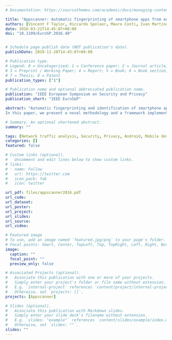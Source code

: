 ```yaml
---
# Documentation: https://sourcethemes.com/academic/docs/managing-content/

title: "Appscanner: Automatic fingerprinting of smartphone apps from encrypted network traffic"
authors: [Vincent F Taylor, Riccardo Spolaor, Mauro Conti, Ivan Martinovic]
date: 2016-03-21T14:45:07+08:00
doi: "10.1109/EuroSP.2016.40"


# Schedule page publish date (NOT publication's date).
publishDate: 2019-11-28T14:45:07+08:00

# Publication type.
# Legend: 0 = Uncategorized; 1 = Conference paper; 2 = Journal article;
# 3 = Preprint / Working Paper; 4 = Report; 5 = Book; 6 = Book section;
# 7 = Thesis; 8 = Patent
publication_types: ["1"]

# Publication name and optional abbreviated publication name.
publication: "IEEE European Symposium on Security and Privacy"
publication_short: "IEEE EuroS&P"

abstract: "Automatic fingerprinting and identification of smartphone apps is becoming a very attractive data gathering technique for adversaries, network administrators, investigators and marketing agencies. In fact, the list of apps installed on a device can be used to identify vulnerable apps for an attacker to exploit, uncover a victim’s use of sensitive apps, assist network planning, and aid marketing. However, app fingerprinting is complicated by the vast number of apps available for download, the wide range of devices they may be installed on, and the use of payload encryption protocols such as HTTPS/TLS.
In this paper, we present a novel methodology and a framework implementing it, called AppScanner, for the automatic fingerprinting and real-time identification of Android apps from their encrypted network traffic. To build app fingerprints, we run apps automatically on a physical device to collect their network traces. We apply various processing strategies to these network traces before extracting the features that are used to train our supervised learning algorithms. Our fingerprint generation methodology is highly scalable and does not rely on inspecting packet payloads; thus our framework works even when HTTPS/TLS is employed. We built and deployed this lightweight framework and ran a thorough set of experiments to assess its performance. We automatically profiled 110 of the most popular apps in the Google Play Store and were later able to re-identify them with more than 99% accuracy."

# Summary. An optional shortened abstract.
summary: ""

tags: [Network traffic analysis, Security, Privacy, Android, Mobile device, Classification]
categories: []
featured: false

# Custom links (optional).
#   Uncomment and edit lines below to show custom links.
# links:
# - name: Follow
#   url: https://twitter.com
#   icon_pack: fab
#   icon: twitter

url_pdf: files/appscanner2016.pdf
url_code:
url_dataset:
url_poster:
url_project:
url_slides:
url_source:
url_video:

# Featured image
# To use, add an image named `featured.jpg/png` to your page's folder. 
# Focal points: Smart, Center, TopLeft, Top, TopRight, Left, Right, BottomLeft, Bottom, BottomRight.
image:
  caption: ""
  focal_point: ""
  preview_only: false

# Associated Projects (optional).
#   Associate this publication with one or more of your projects.
#   Simply enter your project's folder or file name without extension.
#   E.g. `internal-project` references `content/project/internal-project/index.md`.
#   Otherwise, set `projects: []`.
projects: [Appscanner]

# Slides (optional).
#   Associate this publication with Markdown slides.
#   Simply enter your slide deck's filename without extension.
#   E.g. `slides: "example"` references `content/slides/example/index.md`.
#   Otherwise, set `slides: ""`.
slides: ""
---
```

